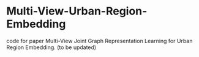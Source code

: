# Multi-View-Urban-Region-Embedding
code for paper Multi-View Joint Graph Representation Learning for Urban Region Embedding. (to be updated)
